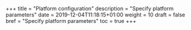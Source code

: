 +++
title = "Platform configuration"
description = "Specify platform parameters"
date = 2019-12-04T11:18:15+01:00
weight = 10
draft = false
bref = "Specify platform parameters"
toc = true
+++
